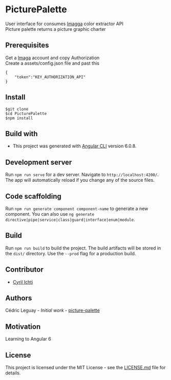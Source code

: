 # PicturePalette

User interface for consumes [Imagga](https://docs.imagga.com/) color extractor API<br>
Picture palette returns a picture graphic charter

## Prerequisites

Get a [Imaga](https://imagga.com/) account and copy Authorization<br>
Create a assets/config.json file and past this
```
{
    "token":"KEY_AUTHORIZATION_API"
}
```

## Install
```
$git clone 
$cd PicturePalette
$npm install
```

## Build with

* This project was generated with [Angular CLI](https://github.com/angular/angular-cli) version 6.0.8.

## Development server

Run `npm run serve` for a dev server. Navigate to `http://localhost:4200/`. The app will automatically reload if you change any of the source files.

## Code scaffolding

Run `npm run generate component component-name` to generate a new component. You can also use `ng generate directive|pipe|service|class|guard|interface|enum|module`.

## Build

Run `npm run build` to build the project. The build artifacts will be stored in the `dist/` directory. Use the `--prod` flag for a production build.

## Contributor

- [Cyril Ichti](https://github.com/seeren)

## Authors

Cédric Leguay - *Initial work* - [picture-palette](https://github.com/cedleg/PicturePalette)

## Motivation

Learning to Angular 6

## License

This project is licensed under the MIT License - see the [LICENSE.md](LICENSE.md) file for details.